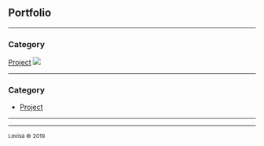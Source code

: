 ## Portfolio

---

### Category

[Project](/sample_page)
<img src="images/dummy_thumbnail.jpg?raw=true"/>

---

### Category

- [Project](http://example.com/)

---




---
<p style="font-size:11px">Lovisa &copy 2019</a></p>
